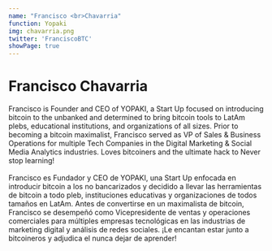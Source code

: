 ```yaml
---
name: "Francisco <br>Chavarria"
function: Yopaki
img: chavarria.png
twitter: 'FranciscoBTC'
showPage: true
---
```


# Francisco Chavarria
 
Francisco is Founder and CEO of YOPAKI, a Start Up focused on introducing bitcoin to the unbanked and determined to bring bitcoin tools to LatAm plebs, educational institutions, and organizations of all sizes. Prior to becoming a bitcoin maximalist, Francisco served as VP of Sales & Business Operations for multiple Tech Companies in the Digital Marketing & Social Media Analytics industries. Loves bitcoiners and the ultimate hack to Never stop learning! 
<br><br>
Francisco es Fundador y CEO de YOPAKI, una Start Up enfocada en introducir bitcoin a los no bancarizados y decidido a llevar las herramientas de bitcoin a todo pleb, instituciones educativas y organizaciones de todos tamaños en LatAm. Antes de convertirse en un maximalista de bitcoin, Francisco se desempeñó como Vicepresidente de ventas y operaciones comerciales para múltiples empresas tecnológicas en las industrias de marketing digital y análisis de redes sociales. ¡Le encantan estar junto a bitcoineros y adjudica el nunca dejar de aprender!
<br><br>






